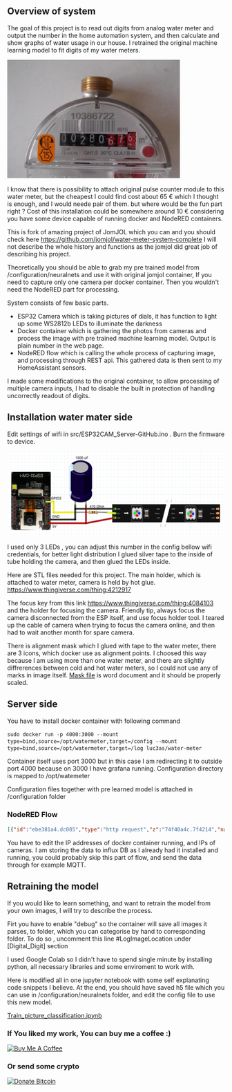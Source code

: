 ## Overview of system
The goal of this project is to read out digits from analog water meter and output the number in the home automation system, and then calculate and  show graphs of water usage in our house. I retrained the original machine learning model to fit digits of my water meters.

<img src="./images/watermetertype.jpg" width="400">

I know that there is possibility to attach original pulse counter module to this water meter, but the cheapest I could find cost about 65 € which I thought is enough, and I would neede pair of them. but where would be the fun part right ? Cost of this installation could be somewhere around 10 € considering you have some device capable of running docker and NodeRED containers. 

This is fork of amazing project of JomJOL which you can and you should check here https://github.com/jomjol/water-meter-system-complete
I will not describe the whole history and functions as the jomjol did great job of describing his project. 

Theoretically you should be able to grab my pre trained model from /configuration/neuralnets and use it with original jomjol container, If you need to capture only one camera per docker container. Then you wouldn't need the NodeRED part for processing. 

System consists of few basic parts.
* ESP32 Camera which is taking pictures of dials, it has function to light up some WS2812b LEDs to illuminate the darkness 
* Docker container which is gathering the photos from cameras and process the image with pre trained machine learning model. Output is plain number in the web page.
* NodeRED flow which is calling the whole process of capturing image, and processing through REST api. This gathered data is then sent to my HomeAssistant sensors.

I made some modifications to the original container, to allow processing of multiple  camera inputs, I had to disable the built in protection of handling uncorrectly readout of digits. 

## Installation water mater side
Edit settings of wifi in src/ESP32CAM_Server-GitHub.ino . Burn the firmware to device. 

<img src="./images/ESP32-CAM_Wiring_neu.png" width="800">

I used only 3 LEDs , you can adjust this number in the config bellow wifi credentials, for better light distribution I glued silver tape to the inside of tube holding the camera, and then glued the LEDs inside. 

Here are STL files needed for this project. The main holder, which is attached to water meter, camera is held by hot glue. https://www.thingiverse.com/thing:4212917

The focus key from this link https://www.thingiverse.com/thing:4084103
and the holder for focusing the camera. Friendly tip, always focus the camera disconnected from the ESP itself, and use focus holder tool. I teared up the cable of camera when trying to focus the camera online, and then had to wait another month for spare camera.

There is alignment mask which I glued with tape to the water meter, there are 3 icons, which docker use as alignment points. I choosed this way because I am using more than one water meter, and there are slightly diffrerences between cold and hot water meters, so I could not use any of marks in image itself. [Mask file](./files/alignment_mask.docx) is word  document and it should be properly scaled. 

## Server side
You have to install docker container with following command 
```
sudo docker run -p 4000:3000 --mount type=bind,source=/opt/watermeter,target=/config --mount type=bind,source=/opt/watermeter,target=/log luc3as/water-meter
```
Container itself uses port 3000 but in this case I am redirecting it to outside port 4000 because on 3000 I have grafana running. Configuration directory is mapped to /opt/watemeter 

Configuration files together with pre learned model is attached in /configuration folder

### NodeRED Flow
```json
[{"id":"ebe381a4.dc085","type":"http request","z":"74f40a4c.7f4214","name":"Studena zapni svetlo","method":"GET","ret":"txt","paytoqs":false,"url":"http://192.168.3.121/lighton","tls":"","persist":false,"proxy":"","authType":"","x":360,"y":80,"wires":[["d15ccf04.1f8f3","48d6f009.57acd"]]},{"id":"bb4710df.86795","type":"inject","z":"74f40a4c.7f4214","name":"Start studena","topic":"","payload":"","payloadType":"date","repeat":"900","crontab":"","once":true,"onceDelay":"3","x":140,"y":20,"wires":[["ebe381a4.dc085"]]},{"id":"d15ccf04.1f8f3","type":"debug","z":"74f40a4c.7f4214","name":"","active":false,"tosidebar":true,"console":false,"tostatus":false,"complete":"true","targetType":"full","x":630,"y":20,"wires":[]},{"id":"871ecdf.a36253","type":"inject","z":"74f40a4c.7f4214","name":"Start tepla","topic":"","payload":"","payloadType":"str","repeat":"","crontab":"","once":false,"onceDelay":0.1,"x":140,"y":500,"wires":[["71cc7661.997098"]]},{"id":"dd8f2fb5.af42","type":"inject","z":"74f40a4c.7f4214","name":"Push","topic":"","payload":"","payloadType":"str","repeat":"","crontab":"","once":false,"onceDelay":0.1,"x":170,"y":660,"wires":[["6a4b430d.5a033c"]]},{"id":"872b678c.d22658","type":"inject","z":"74f40a4c.7f4214","name":"Push","topic":"","payload":"","payloadType":"str","repeat":"","crontab":"","once":false,"onceDelay":0.1,"x":150,"y":200,"wires":[["9de5641c.0528b8"]]},{"id":"e885d6b.a817028","type":"inject","z":"74f40a4c.7f4214","name":"Push","topic":"","payload":"","payloadType":"str","repeat":"","crontab":"","once":false,"onceDelay":0.1,"x":150,"y":140,"wires":[["d961a25d.c69b6"]]},{"id":"7e65c05b.e7be1","type":"inject","z":"74f40a4c.7f4214","name":"Push","topic":"","payload":"","payloadType":"str","repeat":"","crontab":"","once":false,"onceDelay":0.1,"x":170,"y":600,"wires":[["455969ed.a248c8"]]},{"id":"71cc7661.997098","type":"http request","z":"74f40a4c.7f4214","name":"Tepla zapni svetlo","method":"GET","ret":"txt","paytoqs":false,"url":"http://192.168.3.118/lighton","tls":"","persist":false,"proxy":"","authType":"","x":370,"y":540,"wires":[["d15ccf04.1f8f3","93e00b50.1dac28"]]},{"id":"9de5641c.0528b8","type":"http request","z":"74f40a4c.7f4214","name":"Studena vypni svetlo","method":"GET","ret":"txt","paytoqs":false,"url":"http://192.168.3.121/lightoff","tls":"","persist":false,"proxy":"","authType":"","x":360,"y":200,"wires":[["d15ccf04.1f8f3","97a8f848.fe3a08"]]},{"id":"6a4b430d.5a033c","type":"http request","z":"74f40a4c.7f4214","name":"Tepla vypni svetlo","method":"GET","ret":"txt","paytoqs":false,"url":"http://192.168.3.118/lightoff","tls":"","persist":false,"proxy":"","authType":"","x":370,"y":660,"wires":[["d15ccf04.1f8f3","eea1449d.9d5018"]]},{"id":"d961a25d.c69b6","type":"http request","z":"74f40a4c.7f4214","name":"Spracuj studenu vodu","method":"GET","ret":"txt","paytoqs":false,"url":"http://192.168.1.245:4000/wasserzaehler.html?single&url=http://192.168.3.121/capture_with_light?size=SVGA&quality=5","tls":"","persist":false,"proxy":"","authType":"","x":360,"y":140,"wires":[["9de5641c.0528b8","d0cdf487.23a3c8","15bf68ee.7708b7","44a51ac2.4f0494"]]},{"id":"455969ed.a248c8","type":"http request","z":"74f40a4c.7f4214","name":"Spracuj teplu vodu","method":"GET","ret":"txt","paytoqs":false,"url":"http://192.168.1.245:4000/wasserzaehler.html?single&url=http://192.168.3.118/capture_with_light?size=SVGA&quality=5","tls":"","persist":false,"proxy":"","authType":"","x":370,"y":600,"wires":[["6a4b430d.5a033c","73ffc891.e3a698","50aad552.b2155c"]]},{"id":"48d6f009.57acd","type":"switch","z":"74f40a4c.7f4214","name":"If OK ","property":"statusCode","propertyType":"msg","rules":[{"t":"eq","v":"200","vt":"num"}],"checkall":"true","repair":false,"outputs":1,"x":610,"y":80,"wires":[["2218d5d7.bc8c3a"]]},{"id":"2218d5d7.bc8c3a","type":"delay","z":"74f40a4c.7f4214","name":"","pauseType":"delay","timeout":"5","timeoutUnits":"seconds","rate":"1","nbRateUnits":"1","rateUnits":"second","randomFirst":"1","randomLast":"5","randomUnits":"seconds","drop":false,"x":760,"y":80,"wires":[["d961a25d.c69b6"]]},{"id":"93e00b50.1dac28","type":"switch","z":"74f40a4c.7f4214","name":"If OK ","property":"statusCode","propertyType":"msg","rules":[{"t":"eq","v":"200","vt":"num"}],"checkall":"true","repair":false,"outputs":1,"x":610,"y":520,"wires":[["c5ccd8b8.b6b958"]]},{"id":"d0cdf487.23a3c8","type":"delay","z":"74f40a4c.7f4214","name":"","pauseType":"delay","timeout":"5","timeoutUnits":"seconds","rate":"1","nbRateUnits":"1","rateUnits":"second","randomFirst":"1","randomLast":"5","randomUnits":"seconds","drop":false,"x":620,"y":200,"wires":[["3cfd51bf.724f5e"]]},{"id":"c5ccd8b8.b6b958","type":"delay","z":"74f40a4c.7f4214","name":"","pauseType":"delay","timeout":"5","timeoutUnits":"seconds","rate":"1","nbRateUnits":"1","rateUnits":"second","randomFirst":"1","randomLast":"5","randomUnits":"seconds","drop":false,"x":760,"y":520,"wires":[["455969ed.a248c8"]]},{"id":"22e88ae2.2846c6","type":"image","z":"74f40a4c.7f4214","name":"","width":160,"data":"payload","dataType":"msg","thumbnail":false,"active":true,"x":1060,"y":140,"wires":[]},{"id":"15bf68ee.7708b7","type":"switch","z":"74f40a4c.7f4214","name":"If OK ","property":"statusCode","propertyType":"msg","rules":[{"t":"eq","v":"200","vt":"num"}],"checkall":"true","repair":false,"outputs":1,"x":730,"y":140,"wires":[["30f2c850.ec0748"]]},{"id":"73ffc891.e3a698","type":"switch","z":"74f40a4c.7f4214","name":"If OK ","property":"statusCode","propertyType":"msg","rules":[{"t":"eq","v":"200","vt":"num"}],"checkall":"true","repair":false,"outputs":1,"x":730,"y":600,"wires":[["80c5e3cc.b9347"]]},{"id":"80c5e3cc.b9347","type":"jimp-image","z":"74f40a4c.7f4214","name":"","data":"http://192.168.1.245:4000/image_tmp/alg.jpg","dataType":"str","ret":"img","parameter1":"FONT_SANS_128_WHITE","parameter1Type":"jimpFont","parameter2":"50","parameter2Type":"num","parameter3":"450","parameter3Type":"num","parameter4":"payload","parameter4Type":"msg","parameter5":"","parameter5Type":"msg","parameter6":"","parameter6Type":"msg","parameter7":"","parameter7Type":"msg","parameter8":"","parameter8Type":"msg","parameterCount":6,"jimpFunction":"print","selectedJimpFunction":{"name":"print","fn":"print","description":"Print text to the image","parameters":[{"name":"font","type":"jimpFont","required":true,"hint":"font to print"},{"name":"x","type":"num","required":true,"hint":"x coordinate to print text"},{"name":"y","type":"num","required":true,"hint":"y coordinate to print text"},{"name":"text","type":"str","required":true,"hint":"text to print"},{"name":"maxWidth","type":"num","required":false,"hint":"wrap text at maxWidth"},{"name":"maxHeight","type":"num","required":false,"hint":""}]},"x":890,"y":600,"wires":[["bd7a789c.c2da78"]]},{"id":"bd7a789c.c2da78","type":"image","z":"74f40a4c.7f4214","name":"","width":160,"data":"payload","dataType":"msg","thumbnail":false,"active":true,"x":1060,"y":600,"wires":[]},{"id":"56d5002c.8678","type":"ha-entity","z":"74f40a4c.7f4214","name":"Studena voda celkom","server":"74f8257b.77137c","version":1,"debugenabled":false,"outputs":1,"entityType":"sensor","config":[{"property":"name","value":"Celková spotreba studenej vody"},{"property":"device_class","value":""},{"property":"icon","value":""},{"property":"unit_of_measurement","value":"m3"}],"state":"payload","stateType":"msg","attributes":[],"resend":true,"outputLocation":"","outputLocationType":"none","inputOverride":"allow","x":1080,"y":320,"wires":[[]]},{"id":"7ce1fa90.f3f4b4","type":"function","z":"74f40a4c.7f4214","name":"Sprav cislo","func":"if(!msg.payload.includes('N')) {\n    msg.payload = msg.payload.trim();\n    msg.payload = msg.payload.slice(0, 5) + '.' + msg.payload.slice(-3);\n    msg.payload = msg.payload.replace(/^0+/, \"\")\n    node.status({fill:\"green\",shape:\"dot\",text:\"Valid data\"});\n    return [msg,null];\n} else {        // We have invalid data\n    node.status({fill:\"red\",shape:\"dot\",text:\"Invalid data\"});\n    return [null,msg];\n}","outputs":2,"noerr":0,"x":830,"y":320,"wires":[["56d5002c.8678","66398ffd.90f5a"],["a0d62dc0.b89ec"]]},{"id":"a9907136.25dc6","type":"function","z":"74f40a4c.7f4214","name":"Sprav cislo","func":"if(!msg.payload.includes('N')) {\n    msg.payload = msg.payload.trim();\n    msg.payload = msg.payload.slice(0, 5) + '.' + msg.payload.slice(-3);\n    msg.payload = msg.payload.replace(/^0+/, \"\")\n    node.status({fill:\"green\",shape:\"dot\",text:\"Valid data\"});\n    return [msg,null];\n} else {        // We have invalid data\n    node.status({fill:\"red\",shape:\"dot\",text:\"Invalid data\"});\n    return [null,msg];\n}","outputs":2,"noerr":0,"x":790,"y":740,"wires":[["6185a065.7334a","cf78daf4.cf6028"],["948d0023.d181e"]]},{"id":"6185a065.7334a","type":"ha-entity","z":"74f40a4c.7f4214","name":"Tepla voda celkom","server":"74f8257b.77137c","version":1,"debugenabled":false,"outputs":1,"entityType":"sensor","config":[{"property":"name","value":"Celková spotreba teplej vody"},{"property":"device_class","value":""},{"property":"icon","value":""},{"property":"unit_of_measurement","value":"m3"}],"state":"payload","stateType":"msg","attributes":[],"resend":true,"outputLocation":"","outputLocationType":"none","inputOverride":"allow","x":1070,"y":780,"wires":[[]]},{"id":"44a51ac2.4f0494","type":"switch","z":"74f40a4c.7f4214","name":"If OK ","property":"statusCode","propertyType":"msg","rules":[{"t":"eq","v":"200","vt":"num"}],"checkall":"true","repair":false,"outputs":1,"x":650,"y":300,"wires":[["7ce1fa90.f3f4b4"]]},{"id":"50aad552.b2155c","type":"switch","z":"74f40a4c.7f4214","name":"If OK ","property":"statusCode","propertyType":"msg","rules":[{"t":"eq","v":"200","vt":"num"}],"checkall":"true","repair":false,"outputs":1,"x":610,"y":700,"wires":[["a9907136.25dc6"]]},{"id":"bc4aef12.fccb9","type":"inject","z":"74f40a4c.7f4214","name":"Test","topic":"","payload":"00002383\t","payloadType":"str","repeat":"","crontab":"","once":false,"onceDelay":"3","x":650,"y":360,"wires":[["7ce1fa90.f3f4b4"]]},{"id":"f35bd68d.486b78","type":"inject","z":"74f40a4c.7f4214","name":"Test","topic":"","payload":"00064786","payloadType":"str","repeat":"","crontab":"","once":false,"onceDelay":"3","x":610,"y":800,"wires":[["a9907136.25dc6"]]},{"id":"30f2c850.ec0748","type":"jimp-image","z":"74f40a4c.7f4214","name":"","data":"http://192.168.1.245:4000/image_tmp/alg.jpg","dataType":"str","ret":"img","parameter1":"FONT_SANS_128_WHITE","parameter1Type":"jimpFont","parameter2":"50","parameter2Type":"num","parameter3":"450","parameter3Type":"num","parameter4":"payload","parameter4Type":"msg","parameter5":"","parameter5Type":"msg","parameter6":"","parameter6Type":"msg","parameter7":"","parameter7Type":"msg","parameter8":"","parameter8Type":"msg","parameterCount":6,"jimpFunction":"print","selectedJimpFunction":{"name":"print","fn":"print","description":"Print text to the image","parameters":[{"name":"font","type":"jimpFont","required":true,"hint":"font to print"},{"name":"x","type":"num","required":true,"hint":"x coordinate to print text"},{"name":"y","type":"num","required":true,"hint":"y coordinate to print text"},{"name":"text","type":"str","required":true,"hint":"text to print"},{"name":"maxWidth","type":"num","required":false,"hint":"wrap text at maxWidth"},{"name":"maxHeight","type":"num","required":false,"hint":""}]},"x":890,"y":140,"wires":[["22e88ae2.2846c6"]]},{"id":"258b18fa.9fb7d8","type":"influxdb out","z":"74f40a4c.7f4214","influxdb":"a29f7469.184588","name":"Save to InfluxDB","measurement":"vodomery","precision":"","retentionPolicy":"","x":1070,"y":840,"wires":[]},{"id":"cf78daf4.cf6028","type":"function","z":"74f40a4c.7f4214","name":"to DB","func":"var value = Number(msg.payload);\nmsg.payload = {\n    value: value,\n    id: \"tepla-voda\"\n}\nreturn msg;","outputs":1,"noerr":0,"x":890,"y":840,"wires":[["258b18fa.9fb7d8","c5a5430f.3d448"]]},{"id":"c5a5430f.3d448","type":"debug","z":"74f40a4c.7f4214","name":"","active":false,"tosidebar":true,"console":false,"tostatus":false,"complete":"true","targetType":"full","x":1030,"y":880,"wires":[]},{"id":"bdd70d35.2a944","type":"inject","z":"74f40a4c.7f4214","name":"Test","topic":"","payload":"00064706","payloadType":"str","repeat":"","crontab":"","once":false,"onceDelay":"3","x":610,"y":760,"wires":[["a9907136.25dc6"]]},{"id":"181d8c30.2b4894","type":"influxdb out","z":"74f40a4c.7f4214","influxdb":"a29f7469.184588","name":"Save to InfluxDB","measurement":"vodomery","precision":"","retentionPolicy":"","x":1070,"y":380,"wires":[]},{"id":"66398ffd.90f5a","type":"function","z":"74f40a4c.7f4214","name":"to DB","func":"var value = Number(msg.payload);\nmsg.payload = {\n    value: value,\n    id: \"studena-voda\"\n}\nreturn msg;","outputs":1,"noerr":0,"x":890,"y":380,"wires":[["181d8c30.2b4894","ad2adfa6.709c1"]]},{"id":"ad2adfa6.709c1","type":"debug","z":"74f40a4c.7f4214","name":"","active":false,"tosidebar":true,"console":false,"tostatus":false,"complete":"true","targetType":"full","x":1030,"y":420,"wires":[]},{"id":"a0d62dc0.b89ec","type":"delay","z":"74f40a4c.7f4214","name":"","pauseType":"delay","timeout":"5","timeoutUnits":"minutes","rate":"1","nbRateUnits":"1","rateUnits":"second","randomFirst":"1","randomLast":"5","randomUnits":"seconds","drop":false,"x":820,"y":240,"wires":[["317e13f4.038b4c"]]},{"id":"948d0023.d181e","type":"delay","z":"74f40a4c.7f4214","name":"","pauseType":"delay","timeout":"5","timeoutUnits":"minutes","rate":"1","nbRateUnits":"1","rateUnits":"second","randomFirst":"1","randomLast":"5","randomUnits":"seconds","drop":false,"x":820,"y":680,"wires":[["e35f37e4.d14c18"]]},{"id":"e35f37e4.d14c18","type":"delay","z":"74f40a4c.7f4214","name":"","pauseType":"rate","timeout":"5","timeoutUnits":"seconds","rate":"1","nbRateUnits":"5","rateUnits":"minute","randomFirst":"1","randomLast":"5","randomUnits":"seconds","drop":true,"x":720,"y":640,"wires":[["71cc7661.997098"]]},{"id":"317e13f4.038b4c","type":"delay","z":"74f40a4c.7f4214","name":"","pauseType":"rate","timeout":"5","timeoutUnits":"seconds","rate":"1","nbRateUnits":"5","rateUnits":"minute","randomFirst":"1","randomLast":"5","randomUnits":"seconds","drop":true,"x":840,"y":200,"wires":[["ebe381a4.dc085"]]},{"id":"3cfd51bf.724f5e","type":"delay","z":"74f40a4c.7f4214","name":"","pauseType":"rate","timeout":"5","timeoutUnits":"seconds","rate":"1","nbRateUnits":"5","rateUnits":"minute","randomFirst":"1","randomLast":"5","randomUnits":"seconds","drop":true,"x":380,"y":300,"wires":[["71cc7661.997098"]]},{"id":"8b91cc0a.99ee2","type":"influxdb in","z":"74f40a4c.7f4214","influxdb":"809c26b4.df3d58","name":"Today studena","query":"","rawOutput":false,"precision":"","retentionPolicy":"","x":720,"y":460,"wires":[["702f3dc0.77ecc4"]]},{"id":"38739c3f.69aa94","type":"debug","z":"74f40a4c.7f4214","name":"","active":false,"tosidebar":true,"console":false,"tostatus":false,"complete":"true","targetType":"full","x":1030,"y":520,"wires":[]},{"id":"97a8f848.fe3a08","type":"function","z":"74f40a4c.7f4214","name":"Vytiahni studenu za dnes","func":"var todayMidnight = new Date(new Date().setHours(0,0,0,0)).getTime();\nvar todayEnd = new Date(new Date().setHours(23,59,59,0)).getTime();\nmsg.query = 'SELECT mean(\"value\") *1000 FROM \"vodomery\" WHERE \\\n(\"id\" = \\'studena-voda\\') AND time >= ' + todayMidnight + 'ms and time <= ' + todayEnd + 'ms  GROUP BY time(15m) fill(none)';\nreturn msg;","outputs":1,"noerr":0,"x":490,"y":460,"wires":[["8b91cc0a.99ee2"]]},{"id":"702f3dc0.77ecc4","type":"function","z":"74f40a4c.7f4214","name":"Zrataj","func":"if (msg.payload.length > 1 ) {\n    delete msg.query; \n    msg.payload = msg.payload[msg.payload.length -1].mean - msg.payload[0].mean;\n    msg.payload = Math.round(msg.payload * 10 ) / 10;\n} else {\n    msg.payload = 0;\n}\nreturn msg;","outputs":1,"noerr":0,"x":890,"y":460,"wires":[["38739c3f.69aa94","9b7c7c2f.7b4b4"]]},{"id":"9b7c7c2f.7b4b4","type":"ha-entity","z":"74f40a4c.7f4214","name":"Studena voda dnes","server":"74f8257b.77137c","version":1,"debugenabled":false,"outputs":1,"entityType":"sensor","config":[{"property":"name","value":"Dnešná spotreba studenej vody"},{"property":"device_class","value":""},{"property":"icon","value":""},{"property":"unit_of_measurement","value":"L"}],"state":"payload","stateType":"msg","attributes":[],"resend":true,"outputLocation":"","outputLocationType":"none","inputOverride":"allow","x":1070,"y":460,"wires":[[]]},{"id":"c4c3f817.16f118","type":"influxdb in","z":"74f40a4c.7f4214","influxdb":"a29f7469.184588","name":"Today tepla","query":"","rawOutput":false,"precision":"","retentionPolicy":"","x":710,"y":920,"wires":[["c43e30d.7fa98d"]]},{"id":"64a71415.6e6eac","type":"debug","z":"74f40a4c.7f4214","name":"","active":false,"tosidebar":true,"console":false,"tostatus":false,"complete":"true","targetType":"full","x":1030,"y":980,"wires":[]},{"id":"eea1449d.9d5018","type":"function","z":"74f40a4c.7f4214","name":"Vytiahni teplu za dnes","func":"var todayMidnight = new Date(new Date().setHours(0,0,0,0)).getTime();\nvar todayEnd = new Date(new Date().setHours(23,59,59,0)).getTime();\nmsg.query = 'SELECT mean(\"value\") *1000 FROM \"vodomery\" WHERE \\\n(\"id\" = \\'tepla-voda\\') AND time >= ' + todayMidnight + 'ms and time <= ' + todayEnd + 'ms  GROUP BY time(15m) fill(none)';\nreturn msg;","outputs":1,"noerr":0,"x":480,"y":920,"wires":[["c4c3f817.16f118"]]},{"id":"c43e30d.7fa98d","type":"function","z":"74f40a4c.7f4214","name":"Zrataj","func":"if (msg.payload.length > 1 ) {\n    delete msg.query; \n    msg.payload = msg.payload[msg.payload.length -1].mean - msg.payload[0].mean;\n    msg.payload = Math.round(msg.payload * 10 ) / 10;\n} else {\n    msg.payload = 0;\n}\nreturn msg;","outputs":1,"noerr":0,"x":890,"y":920,"wires":[["64a71415.6e6eac","c8279c55.c26dc"]]},{"id":"c8279c55.c26dc","type":"ha-entity","z":"74f40a4c.7f4214","name":"Tepla voda dnes","server":"74f8257b.77137c","version":1,"debugenabled":false,"outputs":1,"entityType":"sensor","config":[{"property":"name","value":"Dnešná spotreba teplej vody"},{"property":"device_class","value":""},{"property":"icon","value":""},{"property":"unit_of_measurement","value":"L"}],"state":"payload","stateType":"msg","attributes":[],"resend":true,"outputLocation":"","outputLocationType":"none","inputOverride":"allow","x":1060,"y":920,"wires":[[]]},{"id":"40e0b793.de6888","type":"inject","z":"74f40a4c.7f4214","name":"O polnoci","topic":"","payload":"","payloadType":"date","repeat":"","crontab":"01 00 * * *","once":false,"onceDelay":"3","x":230,"y":380,"wires":[["97a8f848.fe3a08"]]},{"id":"83ded871.febe28","type":"inject","z":"74f40a4c.7f4214","name":"O polnoci","topic":"","payload":"","payloadType":"date","repeat":"","crontab":"01 00 * * *","once":false,"onceDelay":"3","x":210,"y":860,"wires":[["eea1449d.9d5018"]]},{"id":"74f8257b.77137c","type":"server","z":"","name":"Home Assistant","legacy":false,"addon":true,"rejectUnauthorizedCerts":true,"ha_boolean":"y|yes|true|on|home|open","connectionDelay":true},{"id":"a29f7469.184588","type":"influxdb","z":"","hostname":"127.0.0.1","port":"8086","protocol":"http","database":"hass","name":"HASS InfluxDB","usetls":false,"tls":""}]
```

You have to edit the IP addresses of docker container running, and IPs of cameras. I am storing the data to influx DB as I already had it installed and running, you could probably skip this part of flow, and send the data through for example MQTT.


## Retraining the model
If you would like to learn something, and want to retrain the model from your own images, I will try to describe the process. 

Firt you have to enable "debug" so the container will save all images it parses, to folder, which you can categorise by hand to corresponding folder. 
To do so , uncomment this line #LogImageLocation under [Digital_Digit] section

I used Google Colab so I didn't have to spend single minute by installing python, all necessary libraries and some enviroment to work with. 

Here is modified all in one jupyter notebook with some self explanating code snippets I believe. At the end, you should have saved h5 file which you can use in /configuration/neuralnets folder, and edit the config file to use this new model. 

[Train_picture_classification.ipynb](./files/Train_picture_classification.ipynb)


### If You liked my work, You can buy me a coffee :)

<a class="" target="_blank" href="https://www.buymeacoffee.com/luc3as"><img src="https://lukasporubcan.sk/images/buymeacoffee.png" alt="Buy Me A Coffee" style="max-width: 217px !important;"></a>

### Or send some crypto

<a class="" target="_blank" href="https://lukasporubcan.sk/donate"><img src="https://lukasporubcan.sk/images/donatebitcoin.png" alt="Donate Bitcoin" style="max-width: 217px !important;"></a>	
			